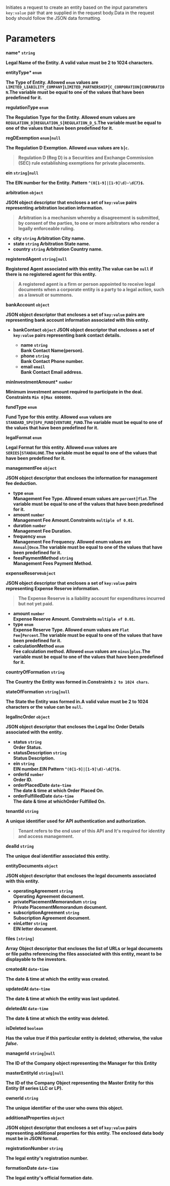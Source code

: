 Initiates a request to create an entity based on the input parameters `key:value` pair that are supplied in the request body.Data in the request body should follow the JSON data formatting.

# Parameters

<strong>name*<strong> `string`

Legal Name of the Entity. A valid value must be 2 to 1024 characters.

<strong>entityType*<strong> `enum`

The Type of Entity. Allowed `enum` values are `LIMITED_LIABILITY_COMPANY┃LIMITED_PARTNERSHIP┃C_CORPORATION┃CORPORATION`.The variable must be equal to one of the values that have been predefined for it.

<strong>regulationType<strong> `enum`

The Regulation Type for the Entity. Allowed enum values are `REGULATION_D┃REGULATION_S┃REGULATION_D_S`.The variable must be equal to one of the values that have been predefined for it.

<strong>regDExemption<strong> `enum┃null`

The Regulation D Exemption. Allowed `enum` values are  `b┃c`.

> Regulation D (Reg D) is a Securities and Exchange Commission (SEC) rule establishing exemptions for private placements.

<strong>ein<strong> `string┃null`

The EIN number for the Entity. Pattern `^(0[1-9]|[1-9]\d)-\d{7}$`.

<strong>arbitration<strong> `object`

JSON object descriptor that encloses a set of `key:value` pairs representing arbitration location information.

> Arbitration is a mechanism whereby a disagreement is submitted, by consent of the parties, to one or more arbitrators who render a legally enforceable ruling.

* <strong>city<strong> `string`
Arbitration City name.
* <strong>state<strong> `string`
Arbitration State name.
* <strong>country<strong> `string`
Arbitration Country name.

<strong>registeredAgent<strong> `string┃null`

Registered Agent associated with this entity.The value can be `null` if there is no registered agent for this entity.

> A registered agent is a firm or person appointed to receive legal documents when a corporate entity is a party to a legal action, such as a lawsuit or summons.

<strong>bankAccount<strong> `object`

JSON object descriptor that encloses a set of `key:value` pairs are representing bank account information associated with this entity.
 
* <strong>bankContact<strong> `object` 
JSON object descriptor that encloses a set of `key:value` pairs representing bank contact details. 
   * <strong>name<strong> `string` </br>
    Bank Contact Name(person).
   * <strong>phone<strong> `string` </br>
    Bank Contact Phone number.
   * <strong>email<strong> `email` </br>
    Bank Contact Email address.

<strong>minInvestmentAmount*<strong> `number`

Minimum investment amount required to participate in the deal. Constraints `Min 0┃Max 6000000`.

<strong>fundType<strong> `enum`

Fund Type for this entity. Allowed `enum` values are `STANDARD_SPV┃SPV_FUND┃VENTURE_FUND`.The variable must be equal to one of the values that have been predefined for it.

<strong>legalFormat<strong> `enum`

Legal Format for this entity. Allowed `enum` values are `SERIES┃STANDALONE`.The variable must be equal to one of the values that have been predefined for it.

<strong>managementFee<strong> `object`

JSON object descriptor that encloses the  information for management fee deduction.

* <strong>type<strong> `enum` </br>
Management Fee Type. Allowed enum values are  `percent┃flat`.The variable must be equal to one of the values that have been predefined for it.
* <strong>amount<strong> `number` </br>
Management Fee Amount.Constraints `multiple of 0.01`.
* <strong>duration<strong> `number` </br>
Management Fee Duration.
* <strong>frequency<strong> `enum` </br>
Management Fee Frequency. Allowed enum values are  `Annual┃Once`.The variable must be equal to one of the values that have been predefined for it.
* <strong>feesPaymentMethod<strong> `string` </br>
Management Fees Payment Method.

<strong>expenseReserve<strong>`object`

JSON object descriptor that encloses a set of `key:value` pairs representing Expense Reserve information.

> The Expense Reserve is a liability account for expenditures incurred but not yet paid.

* <strong>amount<strong> `number` </br>
Expense Reserve Amount. Constraints `multiple of 0.01`.
* <strong>type<strong> `enum` </br>
Expense Reserve Type. Allowed enum values are `Flat Fee┃Percent`.The variable must be equal to one of the values that have been predefined for it.
* <strong>calculationMethod<strong> `enum` </br>
Fee calculation method. Allowed `enum` values are `minus┃plus`.The variable must be equal to one of the values that have been predefined for it.

<strong>countryOfFormation<strong> `string`

The Country the Entity was formed in.Constraints `2 to 1024 chars`.

<strong>stateOfFormation<strong> `string┃null`

The State the Entity was formed in.A valid value must be 2 to 1024 characters or the value can be `null`.

<strong>legalIncOrder<strong> `object`

JSON object descriptor that encloses the Legal Inc Order Details associated with the entity.
* <strong>status<strong> `string` </br>Order Status.
* <strong>statusDescription<strong> `string`</br>Status Description.
* <strong>ein<strong> `string` </br> EIN number.EIN Pattern `^(0[1-9]|[1-9]\d)-\d{7}$`.
* <strong>orderId<strong> `number` </br>Order ID.
* <strong>orderPlacedDate<strong> `date-time` </br>The date & time at which Order Placed On.
* <strong>orderFulfilledDate<strong> `date-time` </br> The date & time at whichOrder Fulfilled On.

<strong>tenantId<strong> `string`

A unique identifier used for API authentication and authorization.

>Tenant refers to the end user of this API and It's required for identity and access management.

<strong>dealId<strong> `string`

The unique deal identifier associated this entity.

<strong>entityDocuments<strong> `object`

JSON object descriptor that encloses the legal documents associated with this entity.

* <strong>operatingAgreement<strong> `string` </br> Operating Agreement document.
* <strong>privatePlacementMemorandum<strong> `string` </br> Private PlacementMemorandum document.
* <strong>subscriptionAgreement<strong> `string` </br> Subscription Agreement document.
* <strong>einLetter<strong> `string` </br> EIN letter document.

<strong>files<strong> `[string]`

Array Object descriptor that encloses the list of URLs or legal documents or file paths referencing the files associated with this entity, meant to be displayable to the investors.

<strong>createdAt<strong> `date-time`

The date & time at which the entity was created.

<strong>updatedAt<strong> `date-time`

The date & time at which the entity was last updated.

<strong>deletedAt<strong> `date-time`

The date & time at which the entity was deleted.

<strong>isDeleted<strong> `boolean`

Has the value _true_ if this particular entity is deleted; otherwise, the value _false_.

<strong>managerId<strong> `string┃null`

The ID of the Company object representing the Manager for this Entity

<strong>masterEntityId<strong> `string┃null`

The ID of the Company Object representing the Master Entity for this Entity (If series LLC or LP).

<strong>ownerId<strong> `string`

The unique identifier of the user who owns this object.

<strong>additionalProperties<strong> `object`

JSON object descriptor that encloses a set of `key:value` pairs representing additional properties for this entity. The enclosed data body must be in JSON format.

<strong>registrationNumber<strong> `string`

The legal entity's registration number.

<strong>formationDate<strong> `date-time`

The legal entity's official formation date.